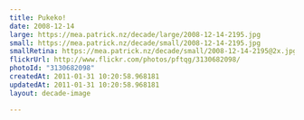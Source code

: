 ```yaml
---
title: Pukeko!
date: 2008-12-14
large: https://mea.patrick.nz/decade/large/2008-12-14-2195.jpg
small: https://mea.patrick.nz/decade/small/2008-12-14-2195.jpg
smallRetina: https://mea.patrick.nz/decade/small/2008-12-14-2195@2x.jpg
flickrUrl: http://www.flickr.com/photos/pftqg/3130682098/
photoId: "3130682098"
createdAt: 2011-01-31 10:20:58.968181
updatedAt: 2011-01-31 10:20:58.968181
layout: decade-image

---
```



